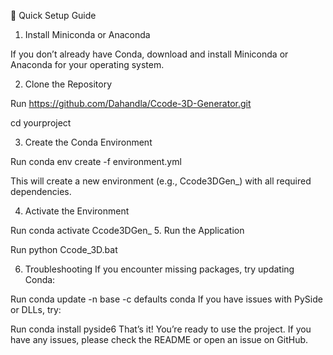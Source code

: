 🚀 Quick Setup Guide

1. Install Miniconda or Anaconda

If you don’t already have Conda, download and install Miniconda or Anaconda for your operating system.

2. Clone the Repository


Run
https://github.com/Dahandla/Ccode-3D-Generator.git


cd yourproject

3. Create the Conda Environment

Run
conda env create -f environment.yml

This will create a new environment (e.g., Ccode3DGen_) with all required dependencies.

4. Activate the Environment


Run
conda activate Ccode3DGen_
5. Run the Application

Run
python Ccode_3D.bat


6. Troubleshooting
If you encounter missing packages, try updating Conda:


Run
  conda update -n base -c defaults conda
If you have issues with PySide or DLLs, try:


Run
  conda install pyside6
That’s it! You’re ready to use the project.
If you have any issues, please check the README or open an issue on GitHub.
